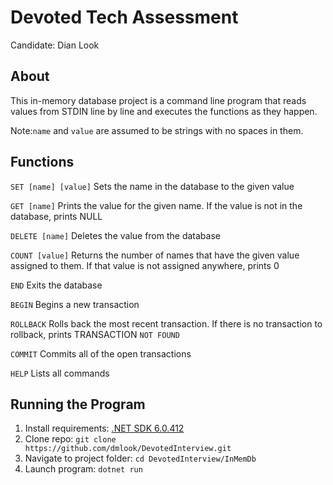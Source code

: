 # Devoted Tech Assessment
Candidate: Dian Look

## About
This in-memory database project is a command line program that reads values from STDIN line by line and executes the functions as they happen. 

Note:`name` and `value` are assumed to be strings with no spaces in them. 

## Functions

`SET [name] [value]` Sets the name in the database to the given value

`GET [name]` Prints the value for the given name. If the value is not in the database, prints NULL

`DELETE [name]` Deletes the value from the database

`COUNT [value]` Returns the number of names that have the given value assigned to them. If that value is not
assigned anywhere, prints 0

`END` Exits the database

`BEGIN` Begins a new transaction

`ROLLBACK` Rolls back the most recent transaction. If there is no transaction to rollback, prints TRANSACTION
`NOT FOUND`

`COMMIT` Commits all of the open transactions

`HELP` Lists all commands

## Running the Program

1. Install requirements: [.NET SDK 6.0.412](https://dotnet.microsoft.com/en-us/download/dotnet/6.0)
1. Clone repo: `git clone https://github.com/dmlook/DevotedInterview.git`
1. Navigate to project folder: `cd DevotedInterview/InMemDb`
1. Launch program: `dotnet run`
